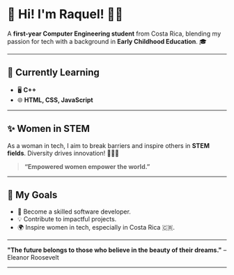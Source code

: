 # 🌟 Hi! I'm **Raquel**! 👩‍💻

A **first-year Computer Engineering student** from Costa Rica, blending my passion for tech with a background in **Early Childhood Education**. 🎓  

---

## 🚀 Currently Learning  
- 🖥️ **C++**  
- 🌐 **HTML, CSS, JavaScript**  

---

## ✨ Women in STEM  
As a woman in tech, I aim to break barriers and inspire others in **STEM fields**. Diversity drives innovation! 💪👩‍🔬  

> **“Empowered women empower the world.”**  

---

## 🎯 My Goals  
- 🌟 Become a skilled software developer.  
- 💡 Contribute to impactful projects.  
- 🌍 Inspire women in tech, especially in Costa Rica 🇨🇷.  

---

**"The future belongs to those who believe in the beauty of their dreams."** – Eleanor Roosevelt  

---
